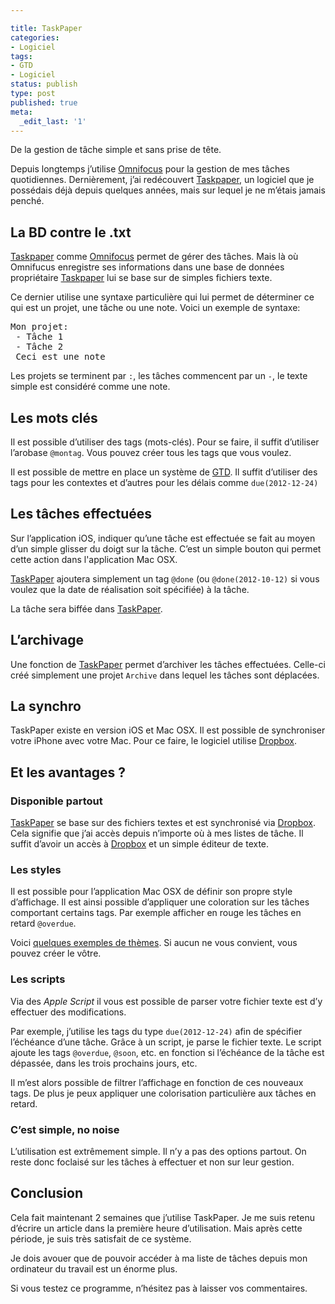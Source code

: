 ```yaml
---

title: TaskPaper
categories:
- Logiciel
tags:
- GTD
- Logiciel
status: publish
type: post
published: true
meta:
  _edit_last: '1'
---
```

De la gestion de tâche simple et sans prise de tête.

Depuis longtemps j’utilise <a title="Omnifocus" href="https://www.omnigroup.com/products/omnifocus">Omnifocus</a> pour la gestion de mes tâches quotidiennes. Dernièrement, j’ai redécouvert <a title="TaskPaper" href="https://www.hogbaysoftware.com/products/TaskPaper">Taskpaper</a>, un logiciel que je possédais déjà depuis quelques années, mais sur lequel je ne m’étais jamais penché. <!--more-->
<h2 id="labdcontrele.txt">La BD contre le .txt</h2>
<a title="TaskPaper" href="https://www.hogbaysoftware.com/products/TaskPaper">Taskpaper</a> comme <a title="Omnifocus" href="https://www.omnigroup.com/products/omnifocus">Omnifocus</a> permet de gérer des tâches. Mais là où Omnifucus enregistre ses informations dans une base de données propriétaire <a title="TaskPaper" href="https://www.hogbaysoftware.com/products/TaskPaper">Taskpaper</a> lui se base sur de simples fichiers texte.

Ce dernier utilise une syntaxe particulière qui lui permet de déterminer ce qui est un projet, une tâche ou une note.
Voici un exemple de syntaxe:
<pre>Mon projet:
 - Tâche 1
 - Tâche 2
 Ceci est une note</pre>
Les projets se terminent par <code>:</code>, les tâches commencent par un <code>-</code>, le texte simple est considéré comme une note.
<h2 id="lesmotscls">Les mots clés</h2>
Il est possible d’utiliser des tags (mots-clés). Pour se faire, il suffit d’utiliser l’arobase <code>@montag</code>. Vous pouvez créer tous les tags que vous voulez.

Il est possible de mettre en place un système de <a title="Getting Thins Done" href="https://fr.wikipedia.org/wiki/Getting_Things_Done">GTD</a>. Il suffit d’utiliser des tags pour les contextes et d’autres pour les délais comme <code>due(2012-12-24)</code>
<h2 id="lestcheseffectues">Les tâches effectuées</h2>
Sur l’application iOS, indiquer qu’une tâche est effectuée se fait au moyen d’un simple glisser du doigt sur la tâche.
C’est un simple bouton qui permet cette action dans l'application Mac OSX.

<a title="TaskPaper" href="https://www.hogbaysoftware.com/products/TaskPaper">TaskPaper</a> ajoutera simplement un tag <code>@done</code> (ou <code>@done(2012-10-12)</code> si vous voulez que la date de réalisation soit spécifiée) à la tâche.

La tâche sera biffée dans <a title="TaskPaper" href="https://www.hogbaysoftware.com/products/TaskPaper">TaskPaper</a>.
<h2 id="larchivage">L’archivage</h2>
Une fonction de <a title="TaskPaper" href="https://www.hogbaysoftware.com/products/TaskPaper">TaskPaper</a> permet d’archiver les tâches effectuées. Celle-ci créé simplement une projet <code>Archive</code> dans lequel les tâches sont déplacées.
<h2 id="lasynchro">La synchro</h2>
TaskPaper existe en version iOS et Mac OSX. Il est possible de synchroniser votre iPhone avec votre Mac. Pour ce faire, le logiciel utilise <a title="Dropbox" href="https://www.dropbox.com">Dropbox</a>.
<h2 id="etlesavantages">Et les avantages ?</h2>
<h3 id="disponiblepartout">Disponible partout</h3>
<a title="TaskPaper" href="https://www.hogbaysoftware.com/products/TaskPaper">TaskPaper</a> se base sur des fichiers textes et est synchronisé via <a title="Dropbox" href="https://www.dropbox.com">Dropbox</a>. Cela signifie que j’ai accès depuis n’importe où à mes listes de tâche. Il suffit d’avoir un accès à <a title="Dropbox" href="https://www.dropbox.com">Dropbox</a> et un simple éditeur de texte.
<h3 id="lesstyles">Les styles</h3>
Il est possible pour l’application Mac OSX de définir son propre style d’affichage. Il est ainsi possible d’appliquer une coloration sur les tâches comportant certains tags. Par exemple afficher en rouge les tâches en retard <code>@overdue</code>.

Voici <a title="Exemples de thème" href="https://www.hogbaysoftware.com/wiki/TaskPaperThemes">quelques exemples de thèmes</a>. Si aucun ne vous convient, vous pouvez créer le vôtre.
<h3 id="lesscripts">Les scripts</h3>
Via des <em>Apple Script</em> il vous est possible de parser votre fichier texte est d’y effectuer des modifications.

Par exemple, j’utilise les tags du type <code>due(2012-12-24)</code> afin de spécifier l’échéance d’une tâche. Grâce à un script, je parse le fichier texte. Le script ajoute les tags <code>@overdue</code>, <code>@soon</code>, etc. en fonction si l’échéance de la tâche est dépassée, dans les trois prochains jours, etc.

Il m’est alors possible de filtrer l’affichage en fonction de ces nouveaux tags. De plus je peux appliquer une colorisation particulière aux tâches en retard.
<h3 id="cestsimplenonoise">C’est simple, no noise</h3>
L’utilisation est extrêmement simple. Il n’y a pas des options partout. On reste donc foclaisé sur les tâches à effectuer et non sur leur gestion.
<h2 id="conclusion">Conclusion</h2>
Cela fait maintenant 2 semaines que j’utilise TaskPaper. Je me suis retenu d’écrire un article dans la première heure d’utilisation. Mais après cette période, je suis très satisfait de ce système.

Je dois avouer que de pouvoir accéder à ma liste de tâches depuis mon ordinateur du travail est un énorme plus.

Si vous testez ce programme, n’hésitez pas à laisser vos commentaires.
